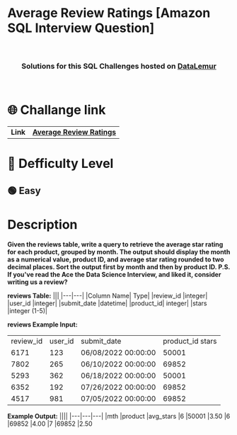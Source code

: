 # Average Review Ratings [Amazon SQL Interview Question]

  <br>
<div align="center"> 

  <h3>Solutions for this SQL Challenges hosted on <a href="https://datalemur.com/">DataLemur</a></h3>
 
</div>
 <br>
 
 # 🌐 Challange link
 |||
 |---|---|
 |**Link**|**<a href="https://datalemur.com/questions/sql-avg-review-ratings">Average Review Ratings</a>**|
 
 # 🎯 Defficulty Level
 
<h2> 🟢 Easy </h2>
 
# Description

**Given the reviews table, write a query to retrieve the average star rating for each product,
grouped by month. The output should display the month as a numerical value, product ID, and average star rating rounded to two decimal places. 
Sort the output first by month and then by product ID.
P.S. If you've read the Ace the Data Science Interview, and liked it, consider writing us a review?**

**reviews Table:**
|||
|---|---|
|Column Name|	Type|
|review_id	|integer|
|user_id	|integer|
|submit_date	|datetime|
|product_id|	integer|
|stars	|integer (1-5)|

**reviews Example Input:**

|||||
|---|---|---|---|
|review_id	|user_id	|submit_date	|product_id	stars|
|6171	|123	|06/08/2022 00:00:00|	50001	|4|
|7802	|265	|06/10/2022 00:00:00|	69852	|4|
|5293	|362	|06/18/2022 00:00:00|	50001	|3|
|6352	|192	|07/26/2022 00:00:00|	69852	|3|
|4517	|981	|07/05/2022 00:00:00|	69852	|2|

**Example Output:**
||||
|---|---|---|
|mth	|product	|avg_stars
|6	|50001	|3.50
|6	|69852	|4.00
|7	|69852	|2.50
